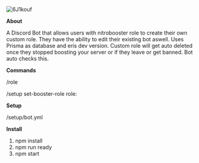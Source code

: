 ![6J1kouf](https://user-images.githubusercontent.com/4606415/169446586-a76d535c-7127-4657-b080-72b84d4f89ef.png)

**About**

A Discord Bot that allows users with nitrobooster role to create their own custom role. They have the ability to edit their existing bot aswell. Uses Prisma as database and eris dev version. Custom role will get auto deleted once they stopped boosting your server or if they leave or get banned. Bot auto checks this.




**Commands**

/role

/setup set-booster-role role:


**Setup**

/setup/bot.yml

**Install**

1. npm install
2. npm run ready
3. npm start
